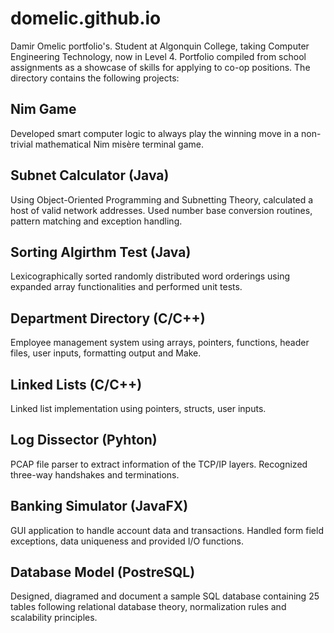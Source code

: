 # domelic.github.io
Damir Omelic portfolio's. Student at Algonquin College, taking Computer Engineering Technology, now in Level 4. Portfolio compiled from school assignments as a showcase of skills for applying to co-op positions. The directory contains the following projects:

## Nim Game

Developed smart computer logic to always play the winning move in a non-trivial mathematical Nim misère terminal game.

## Subnet Calculator (Java)

Using Object-Oriented Programming and Subnetting Theory, calculated a host of valid network addresses. Used number base conversion routines, pattern matching and exception handling. 

## Sorting Algirthm Test (Java)

Lexicographically sorted randomly distributed word orderings using expanded array functionalities and performed unit tests. 

## Department Directory (C/C++)

Employee management system using arrays, pointers, functions, header files, user inputs, formatting output and Make.

## Linked Lists (C/C++)

Linked list implementation using pointers, structs, user inputs.

## Log Dissector (Pyhton)

PCAP file parser to extract information of the TCP/IP layers. Recognized three-way handshakes and terminations. 

## Banking Simulator (JavaFX)

GUI application to handle account data and transactions. Handled form field exceptions, data uniqueness and provided I/O functions.

## Database Model (PostreSQL)

Designed, diagramed and document a sample SQL database containing 25 tables following relational database theory, normalization rules and scalability principles.
